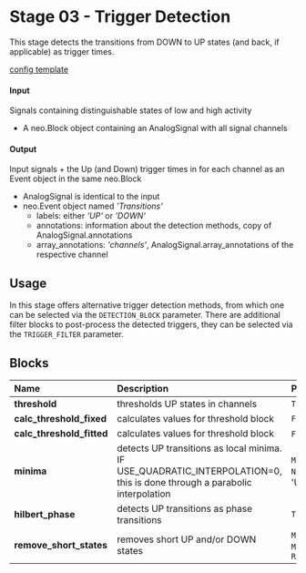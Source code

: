 # Stage 03 - Trigger Detection
This stage detects the transitions from DOWN to UP states (and back, if applicable) as trigger times.

[config template](config_template.yaml)

#### Input
Signals containing distinguishable states of low and high activity

* A neo.Block object containing an AnalogSignal with all signal channels

#### Output
Input signals + the Up (and Down) trigger times in for each channel as an Event object in the same neo.Block

* AnalogSignal is identical to the input
* neo.Event object named _'Transitions'_
    * labels: either _'UP'_ or _'DOWN'_
    * annotations: information about the detection methods, copy of AnalogSignal.annotations
    * array_annotations: _'channels'_, AnalogSignal.array_annotations of the respective channel

## Usage
In this stage offers alternative trigger detection methods, from which one can be selected via the `DETECTION_BLOCK` parameter.
There are additional filter blocks to post-process the detected triggers, they can be selected via the `TRIGGER_FILTER` parameter.

## Blocks
|Name | Description | Parameters |
|:----|:------------|:-----------|
|__threshold__|thresholds UP states in channels|`THRESHOLD_METHOD`|
|__calc_threshold_fixed__|calculates values for threshold block|`FIXED_THRESHOLD`|
|__calc_threshold_fitted__|calculates values for threshold block|`FIT_FUNCTION`, `BIN_NUM`, `SIGMA_FACTOR`|
|__minima__|detects UP transitions as local minima. IF USE_QUADRATIC_INTERPOLATION=0, this is done through a parabolic interpolation |`MINIMA_ORDER`, `NUM_INTERPOLATION_POINTS`, 'USE_QUADRATIC_INTERPOLATION'|
|__hilbert_phase__|detects UP transitions as phase transitions|`TRANSITION_PHASE`|
|__remove_short_states__|removes short UP and/or DOWN states|`MIN_UP_DURATION`, `MIN_DOWN_DURATION`, `REMOVE_DOWN_FIRST`|
